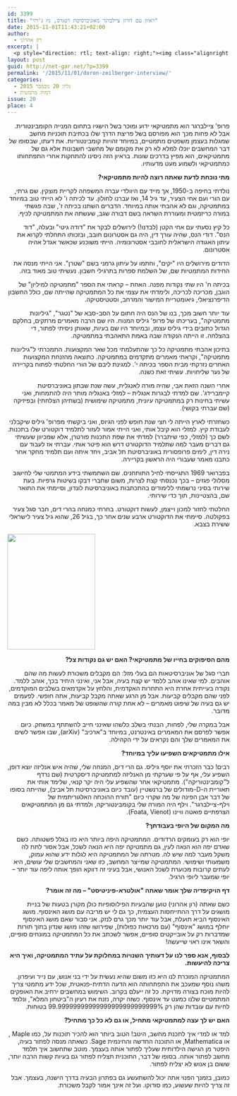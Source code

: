 ```yaml
---
id: 3399
title: "ראיון עם דורון ציילברגר מאוניברסיטת רטגרס, ניו ג'רזי"
date: 2015-11-01T11:43:21+02:00
author:
  - רון אהרוני
excerpt: |
  <p style="direction: rtl; text-align: right;"><img class="alignright  wp-image-3438" src="{{site.baseurl}}/assets/img/2015/10/Doron_Zeilberger_circa_2005.jpg" alt="Doron_Zeilberger_(circa_2005)" width="118" height="155" />פרופ' ציילברגר הוא מתמטיקאי ידוע ומוכר בשל הישגיו בתחום המנייה הקומבינטורית. אבל לא פחות מכך הוא מפורסם בשל פריצת הדרך שלו בכתיבת תוכניות מחשב שמגלות בעצמן משפטים מתמטיים, במיוחד זהויות קומבינטוריות. את דעתו, שבסופו של דבר המחשבים יוכלו למלא לא רק את מקומם של מחשבי חשבונות אלא גם של מתמטיקאים, הוא מפיץ בדרכים שונות. בראיון הזה ניסינו להתחקות אחרי התפתחותו כמתמטיקאי ולשמוע מעט מדעותיו.</p>
layout: post
guid: http://net-gar.net/?p=3399
permalink: '/2015/11/01/doron-zeilberger-interview/'
categories:
  - גליון 20 נובמבר 2015
  - דמות מתמטית
issue: 20
place: 4
---
```

<p style="direction: rtl; text-align: right;">
  פרופ' ציילברגר הוא מתמטיקאי ידוע ומוכר בשל הישגיו בתחום המנייה הקומבינטורית. אבל לא פחות מכך הוא מפורסם בשל פריצת הדרך שלו בכתיבת תוכניות מחשב שמגלות בעצמן משפטים מתמטיים, במיוחד זהויות קומבינטוריות. את דעתו, שבסופו של דבר המחשבים יוכלו למלא לא רק את מקומם של מחשבי חשבונות אלא גם של מתמטיקאים, הוא מפיץ בדרכים שונות. בראיון הזה ניסינו להתחקות אחרי התפתחותו כמתמטיקאי ולשמוע מעט מדעותיו.
</p>

<p style="direction: rtl; text-align: right;">
  <strong>מתי נוכחת לדעת שאתה רוצה להיות מתמטיקאי?</strong>
</p>

<p style="direction: rtl; text-align: right;">
  נולדתי בחיפה ב-1950, אך מייד עם היוולדי עברה המשפחה לקריית מוצקין. שם גרתי, עם הורי ועם אחי הצעיר, עד גיל 14, ואז עברנו לחולון. עד לכיתה ו' לא הייתי טוב במיוחד במתמטיקה, וגם לא אהבתי אותה במיוחד. הדברים השתנו בכיתה ז', שבה פגשתי במורה כריזמטית ומעוררת השראה בשם דבורה שגב, שעשתה את המתמטיקה לכיף.
</p>

<p style="direction: rtl; text-align: right;">
  כל קיץ נסעתי עם אחי הקטן (לבדנו!) לירושלים לבקר את "דודה גיטי" ובעלה, "דוד הנס". דודי הנס, שהיה עורך דין, היה גם אסטרונום חובב, ובזכותו התחלתי לקרוא את עיתון האגודה הישראלית לחובבי אסטרונומיה. הייתי משוכנע שכאשר אגדל אהיה אסטרונום.
</p>

<p style="direction: rtl; text-align: right;">
  הדודים מירושלים היו "יקים", וחתמו על עיתון גרמני בשם "שטרן". אני הייתי מנסה את החידות המתמטיות שם, של השלמת ספרות בתרגילי חשבון. נעשיתי טוב מאוד בזה.
</p>

<p style="direction: rtl; text-align: right;">
  בכיתה ח' היו שתי נקודות מפנה. האחת – קראתי את הספר "מתמטיקה למיליון" של הוגבן, מכריכה לכריכה, ולימדתי את עצמי את כל המתמטיקה שהייתה שם, כולל החשבון הדיפרנציאלי, גיאומטריית המישור והמרחב, וסטטיסטיקה.
</p>

<p style="direction: rtl; text-align: right;">
  עוד יותר חשוב מכך, בנו של הנס היה חתום על הסב-סבא של "נטגר", "גיליונות מתמטיקה", בעריכתו של פרופ' גיליס המנוח. היו שם הרבה מאמרים מרתקים, בחלקם הגדול כתובים בידי גיליס עצמו, ובמיוחד היו שם בעיות, שאותן ניסיתי לפתור, די בהצלחה. זו הייתה הנקודה שבה באמת התאהבתי במתמטיקה.
</p>

<p style="direction: rtl; text-align: right;">
  בתיכון אהבתי מתמטיקה כל כך שהתעלמתי מכל שאר המקצועות. התמכרתי ל"גיליונות מתמטיקה", וקראתי מאמרים מתקדמים במתמטיקה. כתוצאה מהזנחת המקצועות האחרים נזרקתי מבית הספר בכיתה י'. למגינת ליבם של הורי החלטתי לפתוח בקריירה של נער שליחויות. עשיתי זאת כשנה.
</p>

<p style="direction: rtl; text-align: right;">
  אחרי השנה הזאת אבי, שהיה מורה לאנגלית, עשה שנת שבתון באוניברסיטת קיימברידג'. שם למדתי לבגרות אנגלית – למזלי באנגליה מותר היה להתמחות, ואני עשיתי בחינות רק במתמטיקה עיונית, מתמטיקה שימושית (בשתיהן הצלחתי) ובפיזיקה (שם עברתי בקושי).
</p>

<p style="direction: rtl; text-align: right;">
  כשחזרתי לארץ הייתה לי חצי שנת חופש לפני הגיוס, ואני ביקשתי מפרופ' גיליס שיקבלני לעבודת קיץ. למזלי הוא קיבל אותי, ואני הייתי אמור לעזור לתלמיד דוקטורט שלו בתכנות. לשם כך (למזלי, כפי שיתברר) למדתי את שפת התכנות פורטרן, אלא שמכיוון שעשיתי גם דברים מעבר למה שתלמיד הדוקטורט דרש הוא פיטר אותי. עברתי אז לעבוד עם נירה דין, לימים פרופסורית באוניברסיטת תל אביב, ויחד איתה ועם תלמיד מחקר אחר כתבנו מאמר שעבורי היה הראשון בקריירה.
</p>

<p style="direction: rtl; text-align: right;">
  בפברואר 1969 התגייסתי לחיל התותחנים. שם השתמשתי בידע המתמטי שלי לחישוב מסלולי פגזים – בכך נכנסתי קצת לצרות, משום שחברי דבקו בשיטות גרפיות. בעת שירותי בסיני נרשמתי ללימודים בהתכתבות באוניברסיטת לונדון, וסיימתי את התואר שם, בהצטיינות, תוך כדי שירותי.
</p>

<p style="direction: rtl; text-align: right;">
  החלטתי לחזור למכון וייצמן, לעשות דוקטורט. בחרתי כמנחה בהרי דים, חבר סגל צעיר בפקולטה. סיימתי את הדוקטורט ארבע שנים אחר כך, בגיל 26, שהוא גיל צעיר לישראלי ששירת בצבא.
</p>

<img class="aligncenter wp-image-3438 " src="{{site.baseurl}}/assets/img/2015/10/Doron_Zeilberger_circa_2005.jpg" alt="" width="199" height="262" /> 

<p style="direction: rtl; text-align: center;">
  <p style="direction: rtl; text-align: right;">
    <strong>מהם הסיפוקים בחייו של מתמטיקאי? האם יש גם נקודות צל?</strong>
  </p>
  
  <p style="direction: rtl; text-align: right;">
    חברי סגל של אוניברסיטאות הם בעלי מזל: הם מקבלים משכורת לעשות מה שהם אוהבים. למי שאינו אוהב ללמד יש קצת בעיה, אבל אני, ואינני היחיד בכך, אוהב ללמד. נקודה בעייתית אחרת היא התחרות האקדמית, והלחץ על אקדמאים בשלבים המוקדמים, לפני שהם מקבלים קביעות. אבל מן הרגע שאתה מקבל קביעות, אתה חופשי. לפעמים יש גם בעיה של שיפוט מאמרים – לא אחת קורה שהשופט של מאמר בכלל לא מבין במה מדובר.
  </p>
  
  <p style="direction: rtl; text-align: right;">
    אבל במקרה שלי, לפחות, הבנתי בשלב כלשהו שאינני חייב להשתתף במשחק. כיום אפשר לפרסם את המאמרים באינטרנט, במיוחד ב"ארכיב" (arXiv), שבו אפשר לשים את המאמרים שלך והם נקראים על ידי הקהילה.
  </p>
  
  <p style="direction: rtl; text-align: right;">
    <strong>אילו מתמטיקאים השפיעו עליך במיוחד?</strong>
  </p>
  
  <p style="direction: rtl; text-align: right;">
    רבים! כבר הזכרתי את יוסף גיליס. גם הרי דים, המנחה שלי, שהיה איש אנליזה יוצא דופן, השפיע עלי, אף על פי שערקתי מן האנליזה למתמטיקה דיסקרטית (שם נרדף ל"קומבינטוריקה"). מתמטיקאי אחר שהשפיע עלי היה יקר קנאי, שלימד אותי את תאוריית ה-D-מודולים של ברנשטיין (עובד כיום באוניברסיטת תל אביב), שהייתה בסופו של דבר אבן הפינה של מה שקרוי כיום "תורת ההוכחה האלגוריתמית של וילף-ציילברגר". וילף היה המורה שלי בקומבינטוריקה, ולמדתי גם מן המתמטיקאים הצרפתיים פואטה וויינו (Foata, Vienot).
  </p>
  
  <p style="direction: rtl; text-align: right;">
    <strong>מה המקום של היופי בעבודתך?</strong>
  </p>
  
  <p style="direction: rtl; text-align: right;">
    יופי הוא רק בעומקים הרדודים. המתמטיקה היפה ביותר היא כזו בגלל פשטותה. כשם שאדם יפה הוא הנאה לעין, גם מתמטיקה יפה היא הנאה לשכל, אבל אסור לתת לה משקל מעבר למה שיש לה. מטרתה של המתמטיקה היא לגלות ידע שהוא עמוק, משמעותי ושימושי. המתמטיקה שמייצר המחשב, כזו שאני והמחשבים שלי עושים, היא לעתים קרובות מכוערת לשכל האנושי, אבל בעיני זה דווקא הופך אותה ליפה עוד יותר – יופי שמעבר ליופי הרגיל.
  </p>
  
  <p style="direction: rtl; text-align: right;">
    <strong>דף הויקיפדיה שלך אומר שאתה "אולטרא-פיניטיסט" – מה זה אומר?</strong>
  </p>
  
  <p style="direction: rtl; text-align: right;">
    כשם שאתה (רון אהרוני) טוען שהבעיות הפילוסופיות כולן מקורן בטעות של בניית מושגים על דרך ההתייחסות העצמית, כך גם לי יש מריבה עם מושג האינסוף. מושג האינסוף הביא תועלת, אבל עוד יותר מכך גרם לנזק. אני סבור שאם מושג האינסוף יוחלף במושג "אינסוף" (עם מרכאות כפולות), שפירושו שזהו מושג שנדון בתוך תורות שמדברות רק על אובייקטים סופיים, אפשר לשכתב את כל המתמטיקה במונחים סופיים, והשאר אינו ראוי שייעשה!
  </p>
  
  <p style="direction: rtl; text-align: right;">
    <strong>לבסוף, אנא ספר לנו על דעותיך השנויות במחלוקת על עתיד המתמטיקה, ואיך היא צריכה להיעשות.</strong>
  </p>
  
  <p style="direction: rtl; text-align: right;">
    המתמטיקה המוכרת לנו היא כזו משום שהיא נעשית על ידי בני אנוש, עם נייר ועיפרון. משהו נוסף שמעכב את התפתחותה הוא הדעה הדתית-פנאטית, שכל ידע מתמטי צריך להיות מוכח בצורה מדויקת. כל זה ייעלם בקרוב. השימוש במחשבים ירחיב את האופקים המתמטיים שלנו כמעט עד אינסוף. כשזה יקרה, נזנח את רעיון ה"ביטחון המלא", ונלמד לחיות עם עובדות שהן רק 99.99999999999999999999999999% בטוחות.
  </p>
  
  <p style="direction: rtl; text-align: right;">
    <strong>האם יש לך עצה למתמטיקאי מתחיל, או גם לא כל כך מתחיל?</strong>
  </p>
  
  <p style="direction: rtl; text-align: right;">
    למד או למדי איך לתכנת מחשב, היטב! הטוב ביותר הוא להכיר תוכנות על, כמו Maple , או Mathematica, או התוכנה החדשה והחינמית Sage. כשאתה מנסה לפתור בעיה, היפטר מן הגישה הילדותית שעליך לפתור אותה בעצמך. מוטב שתחשוב איך תלמד מחשב לפתור אותה. בסופו של דבר, התוכנית תצליח לפתור גם בעיות קשות הרבה יותר, ששום בן אנוש לא יצליח לפתור.
  </p>
  
  <p style="direction: rtl; text-align: right;">
    כמובן, בזמנך הפנוי אתה יכול להשתעשע גם בפתרון הבעיה בדרך הישנה, בעצמך. אבל זה צריך להיות שעשוע, כמו סודוקו. ועל זה אינך אמור לקבל משכורת.
  </p>